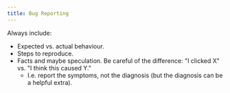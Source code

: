 ```yaml
---
title: Bug Reporting
---
```


Always include:
- Expected vs. actual behaviour.
- Steps to reproduce.
- Facts and maybe speculation. Be careful of the difference: "I clicked X" vs. "I think this caused Y." 
    - I.e. report the symptoms, not the diagnosis (but the diagnosis can be a helpful extra).
